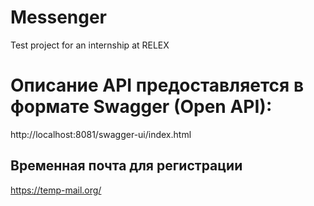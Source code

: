 # Messenger
Test project for an internship at RELEX

# Описание API предоставляется в формате Swagger (Open API):

http://localhost:8081/swagger-ui/index.html

## Временная почта для регистрации

https://temp-mail.org/